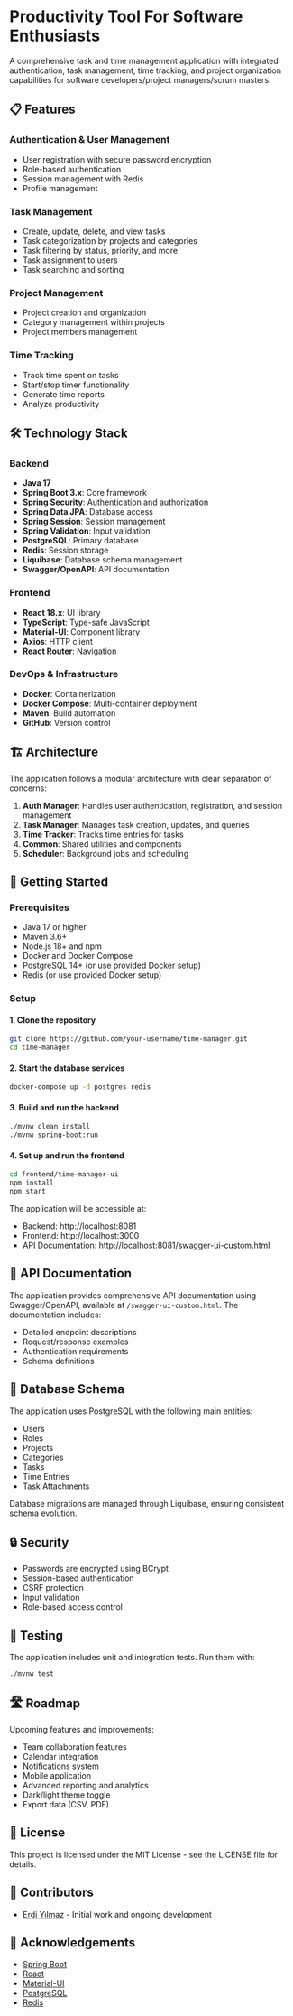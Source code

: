 # Productivity Tool For Software Enthusiasts

A comprehensive task and time management application with integrated authentication, task management, time tracking, and project organization capabilities for software developers/project managers/scrum masters.


## 📋 Features

### Authentication & User Management
- User registration with secure password encryption
- Role-based authentication
- Session management with Redis
- Profile management

### Task Management
- Create, update, delete, and view tasks
- Task categorization by projects and categories
- Task filtering by status, priority, and more
- Task assignment to users
- Task searching and sorting

### Project Management
- Project creation and organization
- Category management within projects
- Project members management

### Time Tracking
- Track time spent on tasks
- Start/stop timer functionality
- Generate time reports
- Analyze productivity

## 🛠️ Technology Stack

### Backend
- **Java 17**
- **Spring Boot 3.x**: Core framework
- **Spring Security**: Authentication and authorization
- **Spring Data JPA**: Database access
- **Spring Session**: Session management
- **Spring Validation**: Input validation
- **PostgreSQL**: Primary database
- **Redis**: Session storage
- **Liquibase**: Database schema management
- **Swagger/OpenAPI**: API documentation

### Frontend
- **React 18.x**: UI library
- **TypeScript**: Type-safe JavaScript
- **Material-UI**: Component library
- **Axios**: HTTP client
- **React Router**: Navigation

### DevOps & Infrastructure
- **Docker**: Containerization
- **Docker Compose**: Multi-container deployment
- **Maven**: Build automation
- **GitHub**: Version control

## 🏗️ Architecture

The application follows a modular architecture with clear separation of concerns:

1. **Auth Manager**: Handles user authentication, registration, and session management
2. **Task Manager**: Manages task creation, updates, and queries
3. **Time Tracker**: Tracks time entries for tasks
4. **Common**: Shared utilities and components
5. **Scheduler**: Background jobs and scheduling

## 🚀 Getting Started

### Prerequisites
- Java 17 or higher
- Maven 3.6+
- Node.js 18+ and npm
- Docker and Docker Compose
- PostgreSQL 14+ (or use provided Docker setup)
- Redis (or use provided Docker setup)

### Setup

#### 1. Clone the repository
```bash
git clone https://github.com/your-username/time-manager.git
cd time-manager
```

#### 2. Start the database services
```bash
docker-compose up -d postgres redis
```

#### 3. Build and run the backend
```bash
./mvnw clean install
./mvnw spring-boot:run
```

#### 4. Set up and run the frontend
```bash
cd frontend/time-manager-ui
npm install
npm start
```

The application will be accessible at:
- Backend: http://localhost:8081
- Frontend: http://localhost:3000
- API Documentation: http://localhost:8081/swagger-ui-custom.html

## 📝 API Documentation

The application provides comprehensive API documentation using Swagger/OpenAPI, available at `/swagger-ui-custom.html`. The documentation includes:

- Detailed endpoint descriptions
- Request/response examples
- Authentication requirements
- Schema definitions

## 💾 Database Schema

The application uses PostgreSQL with the following main entities:
- Users
- Roles
- Projects
- Categories
- Tasks
- Time Entries
- Task Attachments

Database migrations are managed through Liquibase, ensuring consistent schema evolution.

## 🔒 Security

- Passwords are encrypted using BCrypt
- Session-based authentication
- CSRF protection
- Input validation
- Role-based access control

## 🧪 Testing

The application includes unit and integration tests. Run them with:

```bash
./mvnw test
```

## 🛣️ Roadmap

Upcoming features and improvements:

- Team collaboration features
- Calendar integration
- Notifications system
- Mobile application
- Advanced reporting and analytics
- Dark/light theme toggle
- Export data (CSV, PDF)

## 📄 License

This project is licensed under the MIT License - see the LICENSE file for details.

## 👥 Contributors

- [Erdi Yılmaz](https://github.com/erdiiyilmazz) - Initial work and ongoing development

## 🙏 Acknowledgements

- [Spring Boot](https://spring.io/projects/spring-boot)
- [React](https://reactjs.org/)
- [Material-UI](https://mui.com/)
- [PostgreSQL](https://www.postgresql.org/)
- [Redis](https://redis.io/) 
